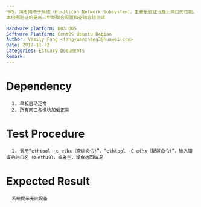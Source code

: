 ```yaml
---
HNS，海思网络子系统（Hisilicon Network Subsystem），主要是验证设备上网口的性能。
本用例验证的是网口中断聚合设置和查询容错测试

Hardware platform: D03 D05  
Software Platform: CentOS Ubuntu Debian 
Author: Vasily Fang <fangyuanzheng3@huawei.com>  
Date: 2017-11-22
Categories: Estuary Documents  
Remark:
---
```


# Dependency
```
  1. 单板启动正常
  2. 所有网口各模块加载正常
```

# Test Procedure
```
  1. 调用“ethtool -c ethx（查询命令）”、“ethtool -C ethx（配置命令）”，输入错误的网口名（如eth10），或者空，观察返回情况
```

# Expected Result
```
  系统提示无此设备
```
